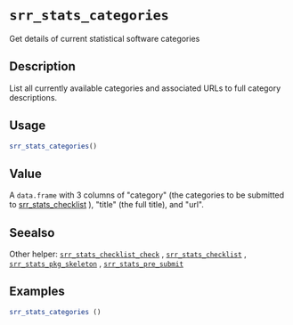 # `srr_stats_categories`

Get details of current statistical software categories


## Description

List all currently available categories and associated URLs to full category
 descriptions.


## Usage

```r
srr_stats_categories()
```


## Value

A `data.frame` with 3 columns of "category" (the categories to be
 submitted to [srr_stats_checklist](#srrstatschecklist) ), "title" (the full title), and
 "url".


## Seealso

Other helper:
 [`srr_stats_checklist_check`](#srrstatschecklistcheck) ,
 [`srr_stats_checklist`](#srrstatschecklist) ,
 [`srr_stats_pkg_skeleton`](#srrstatspkgskeleton) ,
 [`srr_stats_pre_submit`](#srrstatspresubmit)


## Examples

```r
srr_stats_categories ()
```


